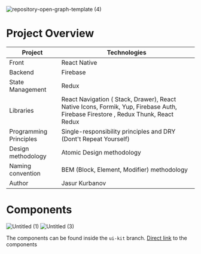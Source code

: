 ![repository-open-graph-template (4)](https://user-images.githubusercontent.com/41279178/98072191-490dee00-1e87-11eb-9bec-6ae0aebbc262.png)


# Project Overview

| Project                |  Technologies                                                                                                                        |
| -----------------------| ----------------------------------------------------------------------------------------------------------------------------------- |
| Front                  | React Native                                                                                                                        |
| Backend                | Firebase                                                                                                                            |
| State Management       | Redux                                                                                                                               |
| Libraries              | React Navigation ( Stack, Drawer), React Native Icons, Formik, Yup, Firebase Auth, Firebase Firestore , Redux Thunk, React Redux    |
| Programming Principles | Single-responsibility principles and DRY (Dont't Repeat Yourself)                                                                   |
| Design methodology     | Atomic Design methodology                                                                                                           |
| Naming convention      | BEM (Block, Element, Modifier) methodology                                                                                          |
| Author                 | Jasur Kurbanov                                                                                                                      |


# Components
![Untitled (1)](https://user-images.githubusercontent.com/41279178/98203328-a40e1680-1f55-11eb-9768-00894e8bcab1.png)
![Untitled (3)](https://user-images.githubusercontent.com/41279178/98204063-2519dd80-1f57-11eb-9d9b-db68a17ae801.png)

The components can be found inside the `ui-kit` branch. [Direct link](https://github.com/jasurkurbanovinit/react-native-food-app/tree/ui-kit/src/components) to the components  
